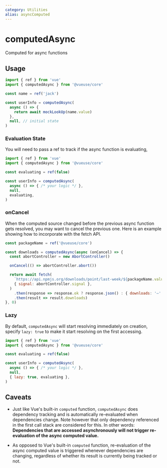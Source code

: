 ```yaml
---
category: Utilities
alias: asyncComputed
---
```


# computedAsync

Computed for async functions

## Usage

```js
import { ref } from 'vue'
import { computedAsync } from '@vueuse/core'

const name = ref('jack')

const userInfo = computedAsync(
  async () => {
    return await mockLookUp(name.value)
  },
  null, // initial state
)
```

### Evaluation State

You will need to pass a ref to track if the async function is evaluating,

```js
import { ref } from 'vue'
import { computedAsync } from '@vueuse/core'

const evaluating = ref(false)

const userInfo = computedAsync(
  async () => { /* your logic */ },
  null,
  evaluating,
)
```

### onCancel

When the computed source changed before the previous async function gets resolved, you may want to cancel the previous one. Here is an example showing how to incorporate with the fetch API.

```js
const packageName = ref('@vueuse/core')

const downloads = computedAsync(async (onCancel) => {
  const abortController = new AbortController()

  onCancel(() => abortController.abort())

  return await fetch(
    `https://api.npmjs.org/downloads/point/last-week/${packageName.value}`,
    { signal: abortController.signal },
  )
    .then(response => response.ok ? response.json() : { downloads: '—' })
    .then(result => result.downloads)
}, 0)
```

### Lazy

By default, `computedAsync` will start resolving immediately on creation, specify `lazy: true` to make it start resolving on the first accessing.

```js
import { ref } from 'vue'
import { computedAsync } from '@vueuse/core'

const evaluating = ref(false)

const userInfo = computedAsync(
  async () => { /* your logic */ },
  null,
  { lazy: true, evaluating },
)
```

## Caveats

- Just like Vue's built-in `computed` function, `computedAsync` does dependency tracking and is automatically re-evaluated when dependencies change. Note however that only dependency referenced in the first call stack are considered for this. In other words: **Dependencies that are accessed asynchronously will not trigger re-evaluation of the async computed value.**

- As opposed to Vue's built-in `computed` function, re-evaluation of the async computed value is triggered whenever dependencies are changing, regardless of whether its result is currently being tracked or not.
